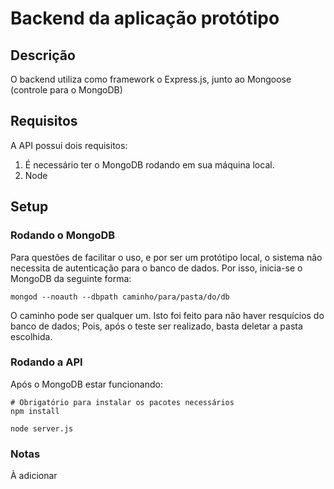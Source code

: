 # Backend da aplicação protótipo

## Descrição

O backend utiliza como framework o Express.js, junto ao Mongoose (controle para o MongoDB)

## Requisitos

A API possui dois requisitos:
1. É necessário ter o MongoDB rodando em sua máquina local.
2. Node


## Setup

### Rodando o MongoDB

Para questões de facilitar o uso, e por ser um protótipo local, o sistema não necessita de autenticação para o banco de dados. Por isso, inicia-se o MongoDB da seguinte forma:
```
mongod --noauth --dbpath caminho/para/pasta/do/db
```
O caminho pode ser qualquer um. Isto foi feito para não haver resquícios do banco de dados; Pois, após o teste ser realizado, basta deletar a pasta escolhida.

### Rodando a API

Após o MongoDB estar funcionando:

```
# Obrigatório para instalar os pacotes necessários
npm install

node server.js
```

### Notas

À adicionar